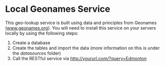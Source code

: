 Local Geonames Service
======================

This geo-lookup service is built using data and principles from Geonames (www.geonames.org). You will need to install this service on your servers locally by using the following steps:

1) Create a database
2) Create the tables and import the data (more information on this is under the _datasources_ folder)
3) Call the RESTful service via http://yoururl.com/?query=Edmonton